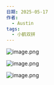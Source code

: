 ```yaml
---
日期: 2025-05-17
作者:
  - Austin
tags:
  - 小鹤双拼
---
```

![image.png](https://cdn.jsdelivr.net/gh/AustinSuun/image/img/20250517203444959.png)


![image.png](https://cdn.jsdelivr.net/gh/AustinSuun/image/img/20250517203454464.png)

![image.png](https://cdn.jsdelivr.net/gh/AustinSuun/image/img/20250517203524594.png)
  